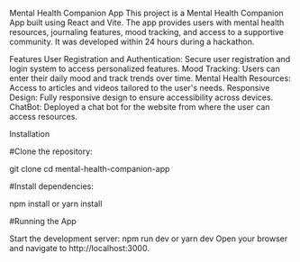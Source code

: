 Mental Health Companion App
This project is a Mental Health Companion App built using React and Vite. The app provides users with mental health resources, journaling features, mood tracking, and access to a supportive community. It was developed within 24 hours during a hackathon.

Features
User Registration and Authentication: Secure user registration and login system to access personalized features.
Mood Tracking: Users can enter their daily mood and track trends over time.
Mental Health Resources: Access to articles and videos tailored to the user's needs.
Responsive Design: Fully responsive design to ensure accessibility across devices.
ChatBot: Deployed a chat bot for the website from where the user can access resources.

Installation

#Clone the repository:

git clone <repository-url>
cd mental-health-companion-app

#Install dependencies:

npm install
or
yarn install

#Running the App

Start the development server:
npm run dev
or
yarn dev
Open your browser and navigate to http://localhost:3000.
